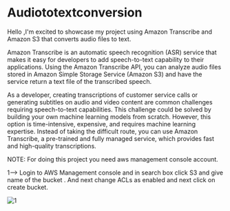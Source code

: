# Audiototextconversion

Hello ,I'm excited to showcase my project using Amazon Transcribe and Amazon S3 that converts audio files to text.

Amazon Transcribe is an automatic speech recognition (ASR) service that makes it easy for developers to add speech-to-text capability to their applications. 
Using the Amazon Transcribe API, you can analyze audio files stored in Amazon Simple Storage Service (Amazon S3) and have the service return a text file of the 
transcribed speech.

As a developer, creating transcriptions of customer service calls or generating subtitles on audio and video content are common challenges requiring speech-to-text 
capabilities. This challenge could be solved by building your own machine learning models from scratch. However, this option is time-intensive, expensive, and 
requires machine learning expertise. Instead of taking the difficult route, you can use Amazon Transcribe, a pre-trained and fully managed service, which provides 
fast and high-quality transcriptions.

NOTE: For doing this project you need aws management console account.

1--> Login to AWS Management console and in search box click S3 and give name of the bucket . And next change ACLs as enabled and next click on create bucket.

![1](https://user-images.githubusercontent.com/100197617/231859853-c98b1af2-71b7-4172-82c1-50607aa25a8b.png)
